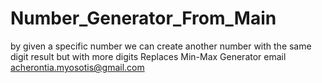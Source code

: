 # Number_Generator_From_Main
by given a specific number we can create another number with the same digit result but with more digits
Replaces Min-Max Generator
email acherontia.myosotis@gmail.com
